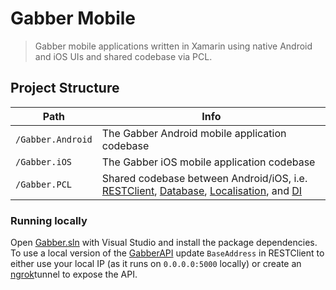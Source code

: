 # Gabber Mobile

> Gabber mobile applications written in Xamarin using native Android and iOS UIs and shared codebase via PCL.

## Project Structure

| Path | Info |
| ---- | ---- |
| `/Gabber.Android`  | The Gabber Android mobile application codebase |
| `/Gabber.iOS`      | The Gabber iOS mobile application codebase |
| `/Gabber.PCL`      | Shared codebase between Android/iOS, i.e. [RESTClient](https://github.com/jawrainey/GabberMobile/blob/master/GabberPCL/RestClient.cs), [Database](https://github.com/jawrainey/GabberMobile/blob/master/GabberPCL/Session.cs), [Localisation](??), and [DI](https://github.com/jawrainey/GabberMobile/tree/master/GabberPCL/Interfaces) |

### Running locally

Open [Gabber.sln](https://github.com/jawrainey/GabberMobile/blob/master/Gabber.sln) with Visual Studio and install the package dependencies. To use a local version of the [GabberAPI](https://github.com/jawrainey/GabberAPI) update `BaseAddress` in RESTClient to either use your local IP (as it runs on `0.0.0.0:5000` locally) or create an [ngrok](https://ngrok.com/)tunnel to expose the API.
